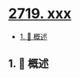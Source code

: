 # [2719. xxx](https://github.com/Tdahuyou/TNotes.leetcode/tree/main/notes/2719.%20xxx)

<!-- region:toc -->

- [1. 📝 概述](#1--概述)

<!-- endregion:toc -->

## 1. 📝 概述
